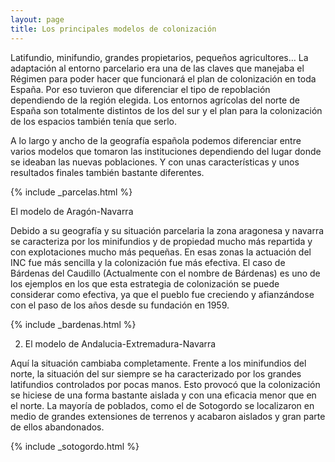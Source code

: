 ```yaml
---
layout: page
title: Los principales modelos de colonización
---
```

Latifundio, minifundio, grandes propietarios, pequeños agricultores… La adaptación al entorno parcelario era una de las claves que manejaba el Régimen para poder hacer que funcionará el plan de colonización en toda España. Por eso tuvieron que diferenciar el tipo de repoblación dependiendo de la región elegida. Los entornos agrícolas del norte de España son totalmente distintos de los del sur y el plan para la colonización de los espacios también tenía que serlo.
 
A lo largo y ancho de la geografía española podemos diferenciar entre varios modelos que tomaron las instituciones dependiendo del lugar donde se ideaban las nuevas poblaciones. Y con unas características y unos resultados finales también bastante diferentes.


{% include _parcelas.html %}
 
El modelo de Aragón-Navarra 
 
Debido a su geografía y su situación parcelaria la zona aragonesa y navarra se caracteriza por los minifundios y de propiedad mucho más repartida y con explotaciones mucho más pequeñas. En esas zonas la actuación del INC fue más sencilla y la colonización fue más efectiva. El caso de Bárdenas del Caudillo (Actualmente con el nombre de Bárdenas) es uno de los ejemplos en los que esta estrategia de colonización se puede considerar como efectiva, ya que el pueblo fue creciendo y afianzándose con el paso de los años desde su fundación en 1959.

{% include _bardenas.html %}
 
2. El modelo de Andalucia-Extremadura-Navarra
 
Aquí la situación cambiaba completamente. Frente a los minifundios del norte, la situación del sur siempre se ha caracterizado por los grandes latifundios controlados por pocas manos. Esto provocó que la colonización se hiciese de una forma bastante aislada y con una eficacia menor que en el norte. La mayoría de poblados, como el de Sotogordo se localizaron en medio de grandes extensiones de terrenos y acabaron aislados y gran parte de ellos abandonados.


{% include _sotogordo.html %}
